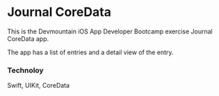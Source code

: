 # Journal CoreData

This is the Devmountain iOS App Developer Bootcamp exercise Journal CoreData app.

The app has a list of entries and a detail view of the entry.

### Technoloy

Swift, UIKit, CoreData

